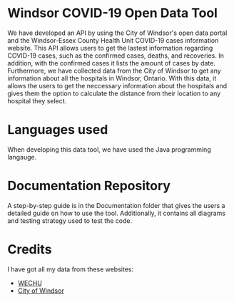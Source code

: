  # Windsor COVID-19 Open Data Tool

We have developed an API by using the City of Windsor's open data portal and the Windsor-Essex County Health Unit COVID-19 cases information website. This API allows users to get the lastest information regarding COVID-19 cases, such as the confirmed cases, deaths, and recoveries. In addition, with the confirmed cases it lists the amount of cases by date. Furthermore, we have collected data from the City of Windsor to get any information about all the hospitals in Windsor, Ontario. With this data, it allows the users to get the neccessary information about the hospitals and gives them the option to calculate the distance from their location to any hospital they select.

# Languages used

When developing this data tool, we have used the Java programming langauge.

# Documentation Repository

A step-by-step guide is in the Documentation folder that gives the users a detailed guide on how to use the tool. Additionally, it contains all diagrams and testing strategy used to test the code.

# Credits

I have got all my data from these websites:
* [WECHU](https://www.wechu.org/cv/local-updates)
* [City of Windsor](https://opendata.citywindsor.ca/)
